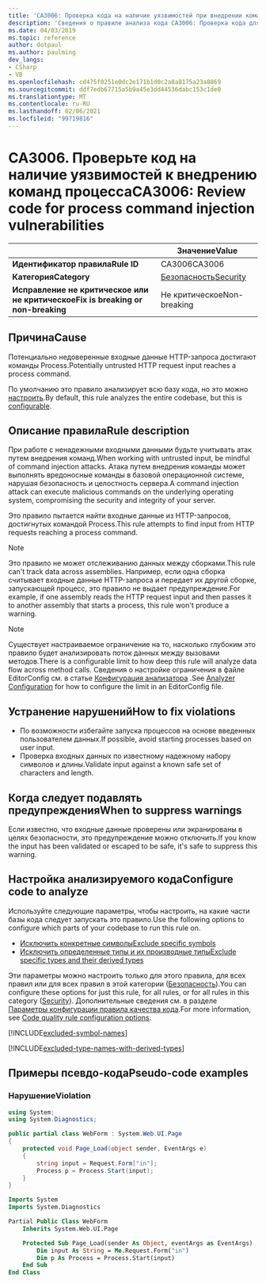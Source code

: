 ```yaml
---
title: 'CA3006: Проверка кода на наличие уязвимостей при внедрении команд процесса (анализ кода)'
description: 'Сведения о правиле анализа кода CA3006: Проверка кода для уязвимостей при внедрении команд процесса'
ms.date: 04/03/2019
ms.topic: reference
author: dotpaul
ms.author: paulming
dev_langs:
- CSharp
- VB
ms.openlocfilehash: cd475f0251e0dc2e171b1d0c2a8a8175a23a8869
ms.sourcegitcommit: ddf7edb67715a5b9a45e3dd44536dabc153c1de0
ms.translationtype: MT
ms.contentlocale: ru-RU
ms.lasthandoff: 02/06/2021
ms.locfileid: "99719816"
---
```

# <a name="ca3006-review-code-for-process-command-injection-vulnerabilities"></a><span data-ttu-id="6a98b-103">CA3006. Проверьте код на наличие уязвимостей к внедрению команд процесса</span><span class="sxs-lookup"><span data-stu-id="6a98b-103">CA3006: Review code for process command injection vulnerabilities</span></span>

| | <span data-ttu-id="6a98b-104">Значение</span><span class="sxs-lookup"><span data-stu-id="6a98b-104">Value</span></span> |
|-|-|
| <span data-ttu-id="6a98b-105">**Идентификатор правила**</span><span class="sxs-lookup"><span data-stu-id="6a98b-105">**Rule ID**</span></span> |<span data-ttu-id="6a98b-106">CA3006</span><span class="sxs-lookup"><span data-stu-id="6a98b-106">CA3006</span></span>|
| <span data-ttu-id="6a98b-107">**Категория**</span><span class="sxs-lookup"><span data-stu-id="6a98b-107">**Category**</span></span> |[<span data-ttu-id="6a98b-108">Безопасность</span><span class="sxs-lookup"><span data-stu-id="6a98b-108">Security</span></span>](security-warnings.md)|
| <span data-ttu-id="6a98b-109">**Исправление не критическое или не критическое**</span><span class="sxs-lookup"><span data-stu-id="6a98b-109">**Fix is breaking or non-breaking**</span></span> |<span data-ttu-id="6a98b-110">Не критическое</span><span class="sxs-lookup"><span data-stu-id="6a98b-110">Non-breaking</span></span>|

## <a name="cause"></a><span data-ttu-id="6a98b-111">Причина</span><span class="sxs-lookup"><span data-stu-id="6a98b-111">Cause</span></span>

<span data-ttu-id="6a98b-112">Потенциально недоверенные входные данные HTTP-запроса достигают команды Process.</span><span class="sxs-lookup"><span data-stu-id="6a98b-112">Potentially untrusted HTTP request input reaches a process command.</span></span>

<span data-ttu-id="6a98b-113">По умолчанию это правило анализирует всю базу кода, но это можно [настроить](#configure-code-to-analyze).</span><span class="sxs-lookup"><span data-stu-id="6a98b-113">By default, this rule analyzes the entire codebase, but this is [configurable](#configure-code-to-analyze).</span></span>

## <a name="rule-description"></a><span data-ttu-id="6a98b-114">Описание правила</span><span class="sxs-lookup"><span data-stu-id="6a98b-114">Rule description</span></span>

<span data-ttu-id="6a98b-115">При работе с ненадежными входными данными будьте учитывать атак путем внедрения команд.</span><span class="sxs-lookup"><span data-stu-id="6a98b-115">When working with untrusted input, be mindful of command injection attacks.</span></span> <span data-ttu-id="6a98b-116">Атака путем внедрения команды может выполнять вредоносные команды в базовой операционной системе, нарушая безопасность и целостность сервера.</span><span class="sxs-lookup"><span data-stu-id="6a98b-116">A command injection attack can execute malicious commands on the underlying operating system, compromising the security and integrity of your server.</span></span>

<span data-ttu-id="6a98b-117">Это правило пытается найти входные данные из HTTP-запросов, достигнутых командой Process.</span><span class="sxs-lookup"><span data-stu-id="6a98b-117">This rule attempts to find input from HTTP requests reaching a process command.</span></span>

> [!NOTE]
> <span data-ttu-id="6a98b-118">Это правило не может отслеживанию данных между сборками.</span><span class="sxs-lookup"><span data-stu-id="6a98b-118">This rule can't track data across assemblies.</span></span> <span data-ttu-id="6a98b-119">Например, если одна сборка считывает входные данные HTTP-запроса и передает их другой сборке, запускающей процесс, это правило не выдает предупреждение.</span><span class="sxs-lookup"><span data-stu-id="6a98b-119">For example, if one assembly reads the HTTP request input and then passes it to another assembly that starts a process, this rule won't produce a warning.</span></span>

> [!NOTE]
> <span data-ttu-id="6a98b-120">Существует настраиваемое ограничение на то, насколько глубоким это правило будет анализировать поток данных между вызовами методов.</span><span class="sxs-lookup"><span data-stu-id="6a98b-120">There is a configurable limit to how deep this rule will analyze data flow across method calls.</span></span> <span data-ttu-id="6a98b-121">Сведения о настройке ограничения в файле EditorConfig см. в статье [Конфигурация анализатора](https://github.com/dotnet/roslyn-analyzers/blob/master/docs/Analyzer%20Configuration.md#dataflow-analysis) .</span><span class="sxs-lookup"><span data-stu-id="6a98b-121">See [Analyzer Configuration](https://github.com/dotnet/roslyn-analyzers/blob/master/docs/Analyzer%20Configuration.md#dataflow-analysis) for how to configure the limit in an EditorConfig file.</span></span>

## <a name="how-to-fix-violations"></a><span data-ttu-id="6a98b-122">Устранение нарушений</span><span class="sxs-lookup"><span data-stu-id="6a98b-122">How to fix violations</span></span>

- <span data-ttu-id="6a98b-123">По возможности избегайте запуска процессов на основе введенных пользователем данных.</span><span class="sxs-lookup"><span data-stu-id="6a98b-123">If possible, avoid starting processes based on user input.</span></span>
- <span data-ttu-id="6a98b-124">Проверка входных данных по известному надежному набору символов и длины.</span><span class="sxs-lookup"><span data-stu-id="6a98b-124">Validate input against a known safe set of characters and length.</span></span>

## <a name="when-to-suppress-warnings"></a><span data-ttu-id="6a98b-125">Когда следует подавлять предупреждения</span><span class="sxs-lookup"><span data-stu-id="6a98b-125">When to suppress warnings</span></span>

<span data-ttu-id="6a98b-126">Если известно, что входные данные проверены или экранированы в целях безопасности, это предупреждение можно отключить.</span><span class="sxs-lookup"><span data-stu-id="6a98b-126">If you know the input has been validated or escaped to be safe, it's safe to suppress this warning.</span></span>

## <a name="configure-code-to-analyze"></a><span data-ttu-id="6a98b-127">Настройка анализируемого кода</span><span class="sxs-lookup"><span data-stu-id="6a98b-127">Configure code to analyze</span></span>

<span data-ttu-id="6a98b-128">Используйте следующие параметры, чтобы настроить, на какие части базы кода следует запускать это правило.</span><span class="sxs-lookup"><span data-stu-id="6a98b-128">Use the following options to configure which parts of your codebase to run this rule on.</span></span>

- [<span data-ttu-id="6a98b-129">Исключить конкретные символы</span><span class="sxs-lookup"><span data-stu-id="6a98b-129">Exclude specific symbols</span></span>](#exclude-specific-symbols)
- [<span data-ttu-id="6a98b-130">Исключить определенные типы и их производные типы</span><span class="sxs-lookup"><span data-stu-id="6a98b-130">Exclude specific types and their derived types</span></span>](#exclude-specific-types-and-their-derived-types)

<span data-ttu-id="6a98b-131">Эти параметры можно настроить только для этого правила, для всех правил или для всех правил в этой категории ([Безопасность](security-warnings.md)).</span><span class="sxs-lookup"><span data-stu-id="6a98b-131">You can configure these options for just this rule, for all rules, or for all rules in this category ([Security](security-warnings.md)).</span></span> <span data-ttu-id="6a98b-132">Дополнительные сведения см. в разделе [Параметры конфигурации правила качества кода](../code-quality-rule-options.md).</span><span class="sxs-lookup"><span data-stu-id="6a98b-132">For more information, see [Code quality rule configuration options](../code-quality-rule-options.md).</span></span>

[!INCLUDE[excluded-symbol-names](~/includes/code-analysis/excluded-symbol-names.md)]

[!INCLUDE[excluded-type-names-with-derived-types](~/includes/code-analysis/excluded-type-names-with-derived-types.md)]

## <a name="pseudo-code-examples"></a><span data-ttu-id="6a98b-133">Примеры псевдо-кода</span><span class="sxs-lookup"><span data-stu-id="6a98b-133">Pseudo-code examples</span></span>

### <a name="violation"></a><span data-ttu-id="6a98b-134">Нарушение</span><span class="sxs-lookup"><span data-stu-id="6a98b-134">Violation</span></span>

```csharp
using System;
using System.Diagnostics;

public partial class WebForm : System.Web.UI.Page
{
    protected void Page_Load(object sender, EventArgs e)
    {
        string input = Request.Form["in"];
        Process p = Process.Start(input);
    }
}
```

```vb
Imports System
Imports System.Diagnostics

Partial Public Class WebForm
    Inherits System.Web.UI.Page

    Protected Sub Page_Load(sender As Object, eventArgs as EventArgs)
        Dim input As String = Me.Request.Form("in")
        Dim p As Process = Process.Start(input)
    End Sub
End Class
```

